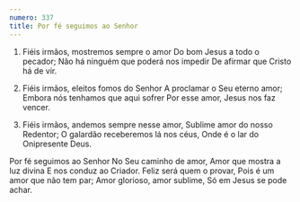```yaml
---
numero: 337
title: Por fé seguimos ao Senhor
---
```

1. Fiéis irmãos, mostremos sempre o amor
Do bom Jesus a todo o pecador;
Não há ninguém que poderá nos impedir
De afirmar que Cristo há de vir.

2. Fiéis irmãos, eleitos fomos do Senhor
A proclamar o Seu eterno amor;
Embora nós tenhamos que aqui sofrer
Por esse amor, Jesus nos faz vencer.

3. Fiéis irmãos, andemos sempre nesse amor,
Sublime amor do nosso Redentor;
O galardão receberemos lá nos céus,
Onde é o lar do Onipresente Deus.

Por fé seguimos ao Senhor
No Seu caminho de amor,
Amor que mostra a luz divina
E nos conduz ao Criador.
Feliz será quem o provar,
Pois é um amor que não tem par;
Amor glorioso, amor sublime,
Só em Jesus se pode achar.
